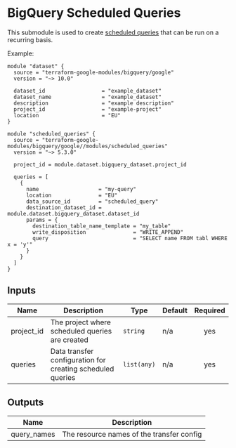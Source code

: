 # BigQuery Scheduled Queries

This submodule is used to create [scheduled queries](https://cloud.google.com/bigquery/docs/scheduling-queries) that can be run on a recurring basis.


Example:
```hcl
module "dataset" {
  source = "terraform-google-modules/bigquery/google"
  version = "~> 10.0"

  dataset_id                  = "example_dataset"
  dataset_name                = "example_dataset"
  description                 = "example description"
  project_id                  = "example-project"
  location                    = "EU"
}

module "scheduled_queries" {
  source = "terraform-google-modules/bigquery/google//modules/scheduled_queries"
  version = "~> 5.3.0"

  project_id = module.dataset.bigquery_dataset.project_id

  queries = [
    {
      name                   = "my-query"
      location               = "EU"
      data_source_id         = "scheduled_query"
      destination_dataset_id = module.dataset.bigquery_dataset.dataset_id
      params = {
        destination_table_name_template = "my_table"
        write_disposition               = "WRITE_APPEND"
        query                           = "SELECT name FROM tabl WHERE x = 'y'"
      }
    }
  ]
}
```

<!-- BEGINNING OF PRE-COMMIT-TERRAFORM DOCS HOOK -->
## Inputs

| Name | Description | Type | Default | Required |
|------|-------------|------|---------|:--------:|
| project\_id | The project where scheduled queries are created | `string` | n/a | yes |
| queries | Data transfer configuration for creating scheduled queries | `list(any)` | n/a | yes |

## Outputs

| Name | Description |
|------|-------------|
| query\_names | The resource names of the transfer config |

<!-- END OF PRE-COMMIT-TERRAFORM DOCS HOOK -->
